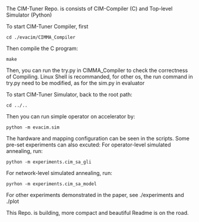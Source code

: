 The CIM-Tuner Repo. is consists of CIM-Compiler (C) and Top-level Simulator (Python)

To start CIM-Tuner Compiler, first

    cd ./evacim/CIMMA_Compiler

Then compile the C program:

    make

Then, you can run the try.py in CIMMA_Compiler to check the correctness of Compiling.
Linux Shell is recommanded, for other os, the run command in try.py need to be modified, as for the sim.py in evaluator


To start CIM-Tuner Simulator, back to the root path:

    cd ../..

Then you can run simple operator on accelerator by:

    python -m evacim.sim

The hardware and mapping configuration can be seen in the scripts.
Some pre-set experiments can also excuted:
For operator-level simulated annealing, run:

    python -m experiments.cim_sa_gli

For network-level simulated annealing, run:

    pyrhon -m experiments.cim_sa_model

For other experiments demonstrated in the paper, see ./experiments and ./plot

This Repo. is building, more compact and beautiful Readme is on the road.




